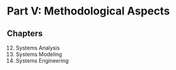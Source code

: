 # Part V:  Methodological Aspects

## Chapters
12. Systems Analysis
13. Systems Modeling
14. Systems Engineering